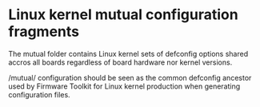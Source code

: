 # Linux kernel mutual configuration fragments

The mutual folder contains Linux kernel sets of defconfig options shared accros all boards regardless of board hardware nor kernel versions.

/mutual/ configuration should be seen as the common defconfig ancestor used by Firmware Toolkit for Linux kernel production when generating configuration files.
